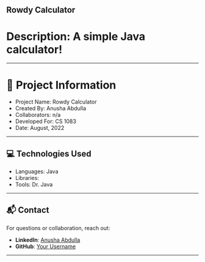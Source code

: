 ## Rowdy Calculator

# Description: A simple Java calculator! 

---

# 📍 Project Information
- Project Name: Rowdy Calculator
- Created By: Anusha Abdulla
- Collaborators: n/a
- Developed For: CS 1083 
- Date: August, 2022

---

## 💻 Technologies Used
- Languages: Java
- Libraries: 
- Tools: Dr. Java

---

## 📬 Contact
For questions or collaboration, reach out:

- **LinkedIn**: [Anusha Abdulla](https://www.linkedin.com/in/AnushaAbdulla)
- **GitHub**: [Your Username](https://github.com/AnushaAbdulla)
---
